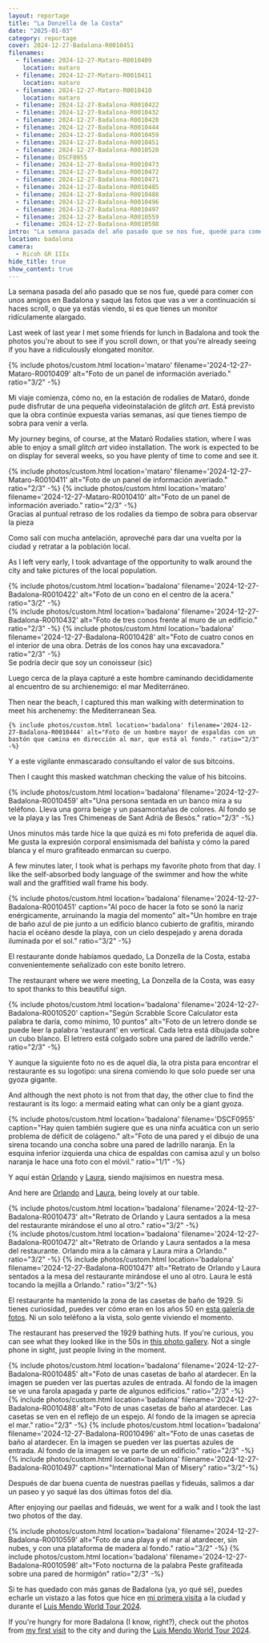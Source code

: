 ```yaml
---
layout: reportage
title: "La Donzella de la Costa"
date: "2025-01-03"
category: reportage
cover: 2024-12-27-Badalona-R0010451
filenames:
  - filename: 2024-12-27-Mataro-R0010409
    location: mataro
  - filename: 2024-12-27-Mataro-R0010411
    location: mataro
  - filename: 2024-12-27-Mataro-R0010410
    location: mataro
  - filename: 2024-12-27-Badalona-R0010422
  - filename: 2024-12-27-Badalona-R0010432
  - filename: 2024-12-27-Badalona-R0010428
  - filename: 2024-12-27-Badalona-R0010444
  - filename: 2024-12-27-Badalona-R0010459
  - filename: 2024-12-27-Badalona-R0010451
  - filename: 2024-12-27-Badalona-R0010520
  - filename: DSCF0955
  - filename: 2024-12-27-Badalona-R0010473
  - filename: 2024-12-27-Badalona-R0010472
  - filename: 2024-12-27-Badalona-R0010471
  - filename: 2024-12-27-Badalona-R0010485
  - filename: 2024-12-27-Badalona-R0010488
  - filename: 2024-12-27-Badalona-R0010496
  - filename: 2024-12-27-Badalona-R0010497
  - filename: 2024-12-27-Badalona-R0010559
  - filename: 2024-12-27-Badalona-R0010598
intro: "La semana pasada del año pasado que se nos fue, quedé para comer con unos amigos en Badalona. Lo que ocurrió después te sorprenderá (no ocurrió nada)."
location: badalona
camera:
  - Ricoh GR IIIx
hide_title: true
show_content: true
---
```


<div class="t">
<p> La semana pasada del año pasado que se nos fue, quedé para comer con unos amigos en Badalona y saqué las fotos que vas a ver a continuación si haces scroll, o que ya estás viendo, si es que tienes un monitor ridículamente alargado. </p>
<p class="is-light"> Last week of last year I met some friends for lunch in Badalona and took the photos you're about to see if you scroll down, or that you're already seeing if you have a ridiculously elongated monitor. </p>
</div>

<div class="g">
    {% include photos/custom.html location='mataro' filename='2024-12-27-Mataro-R0010409' alt="Foto de un panel de información averiado." ratio="3/2" -%}
</div>

<div class="t">
<p>
    Mi viaje comienza, cómo no, en la estación de rodalies de Mataró, donde pude
    disfrutar de una pequeña videoinstalación de <em>glitch art</em>. Está
    previsto que la obra continúe expuesta varias semanas, así que tienes tiempo de
    sobra para venir a verla.
</p>

<p class="is-light">
    My journey begins, of course, at the Mataró Rodalies station, where I was
    able to enjoy a small <em>glitch art</em> video installation. The work is
    expected to be on display for several weeks, so you have plenty of time to
    come and see it.
</p>

<div class="g">
 <div class="h">
     {% include photos/custom.html location='mataro' filename='2024-12-27-Mataro-R0010411' alt="Foto de un panel de información averiado." ratio="2/3" -%}
     {% include photos/custom.html location='mataro' filename='2024-12-27-Mataro-R0010410' alt="Foto de un panel de información averiado." ratio="2/3" -%}
 </div>
 <figcaption>Gracias al puntual retraso de los rodalies da tiempo de sobra para observar la pieza</figcaption>
</div>

<div class="t">
    <p>Como salí con mucha antelación, aproveché para dar una vuelta por la ciudad y retratar a la población local.</p>
    <p class="is-light">As I left very early, I took advantage of the opportunity to walk around the city and take pictures of the local population.</p>
</div>

<div class="g">
    {% include photos/custom.html location='badalona' filename='2024-12-27-Badalona-R0010422' alt="Foto de un cono en el centro de la acera." ratio="3/2" -%}
    <div class="h">
        {% include photos/custom.html location='badalona' filename='2024-12-27-Badalona-R0010432' alt="Foto de tres conos frente al muro de un edificio." ratio="2/3" -%}
        {% include photos/custom.html location='badalona' filename='2024-12-27-Badalona-R0010428' alt="Foto de cuatro conos en el interior de una obra. Detrás de los conos hay una excavadora." ratio="2/3" -%}
    </div>
    <figcaption>Se podría decir que soy un conoisseur (sic)</figcaption>
</div>

<div class="t">
<p>Luego cerca de la playa capturé a este hombre caminando decididamente al encuentro de su archienemigo: el mar Mediterráneo.</p>
<p class="is-light">Then near the beach, I captured this man walking with determination to meet his archenemy: the Mediterranean Sea.</p>
</div>

    {% include photos/custom.html location='badalona' filename='2024-12-27-Badalona-R0010444' alt="Foto de un hombre mayor de espaldas con un bastón que camina en dirección al mar, que está al fondo." ratio="2/3" -%}

<div class="t">
    <p>Y a este vigilante enmascarado consultando el valor de sus bitcoins.</p>
    <p class="is-light">Then I caught this masked watchman checking the value of his bitcoins.</p>
</div>

<div class="g">
    {% include photos/custom.html location='badalona' filename='2024-12-27-Badalona-R0010459' 
    alt="Una persona sentada en un banco mira a su teléfono. Lleva una gorra beige y un pasamontañas de colores. Al fondo se ve la playa y las Tres Chimeneas de Sant Adrià de Besòs." ratio="2/3" -%}
</div>

<div class="t"> 
    <p>
        Unos minutos más tarde hice la que quizá es mi foto preferida de aquel día. Me gusta la expresión corporal ensimismada del bañista y cómo la pared blanca y el muro grafiteado enmarcan su cuerpo.
    </p>
    <p class="is-light">
        A few minutes later, I took what is perhaps my favorite photo from that day. I like the self-absorbed body language of the swimmer and how the white wall and the graffitied wall frame his body.
    </p>
</div>

{% include photos/custom.html location='badalona' filename='2024-12-27-Badalona-R0010451' caption="Al poco de hacer la foto se sonó la nariz enérgicamente, arruinando la magia del momento" alt="Un hombre en traje de baño azul de pie junto a un edificio blanco cubierto de grafitis, mirando hacia el océano desde la playa, con un cielo despejado y arena dorada iluminada por el sol." ratio="3/2" -%}

<div class="t">
<p>El restaurante donde habíamos quedado, La Donzella de la Costa, estaba convenientemente señalizado con este bonito letrero.</p>
<p class="is-light">The restaurant where we were meeting, La Donzella de la Costa, was easy to spot thanks to this beautiful sign.</p>
</div>

{% include photos/custom.html location='badalona' filename='2024-12-27-Badalona-R0010520' caption="Según Scrabble Score Calculator esta palabra te daría, como mínimo, 10 puntos" alt="Foto de un letrero donde se puede leer la palabra 'restaurant' en vertical. Cada letra está dibujada sobre un cubo blanco. El letrero está colgado sobre una pared de ladrillo verde." ratio="2/3" -%}

<div class="t">
<p>Y aunque la siguiente foto no es de aquel día, la otra pista para encontrar
            el restaurante es su logotipo: una sirena comiendo lo que solo
            puede ser una gyoza gigante.</p>
<p class="is-light">And although the next photo is not from that day, the other
            clue to find the restaurant is its logo: a mermaid eating what can
            only be a giant gyoza.</p>
</div>

<div class="g">
    {% include photos/custom.html location='badalona' filename='DSCF0955' caption="Hay quien también sugiere que es una ninfa acuática con un serio problema de déficit de colágeno." alt="Foto de una pared y el dibujo de una sirena tocando una concha sobre una pared de ladrillo naranja. En la esquina inferior izquierda una chica de espaldas con camisa azul y un bolso naranja le hace una foto con el móvil." ratio="1/1" -%}
</div>

<div class="t">
    <p>Y aquí están <a href="https://www.drawlikeamonkey.com">Orlando</a> y <a href="https://www.laurameseguer.com">Laura</a>, siendo majísimos en nuestra mesa.</p>
    <p class="is-light">And here are <a href="https://www.drawlikeamonkey.com">Orlando</a> and <a href="https://www.laurameseguer.com">Laura</a>, being lovely at our table.</p>
</div>

<div class="g">
    {% include photos/custom.html location='badalona' filename='2024-12-27-Badalona-R0010473' alt="Retrato de Orlando y Laura sentados a la mesa del restaurante mirándose el uno al otro." ratio="3/2" -%}
    <div class="h">
        {% include photos/custom.html location='badalona' filename='2024-12-27-Badalona-R0010472' alt="Retrato de Orlando y Laura sentados a la mesa del restaurante. Orlando mira a la cámara y Laura mira a Orlando." ratio="3/2" -%}
        {% include photos/custom.html location='badalona' filename='2024-12-27-Badalona-R0010471' alt="Retrato de Orlando y Laura sentados a la mesa del restaurante mirándose el uno al otro. Laura le está tocando la mejilla a Orlando." ratio="3/2"-%}
    </div>
</div>

<div class="t has-margin-top">
<p>El restaurante ha mantenido la zona de las casetas de baño de 1929. Si tienes curiosidad, puedes ver cómo eran en los años 50 en <a href="https://www.flickr.com/photos/museudebadalona/albums/72157696422445131">esta galería de fotos</a>. 
Ni un solo teléfono a la vista, solo gente viviendo el momento.</p>
<p class="is-light">The restaurant has preserved the 1929 bathing huts. If you're curious, you can see what they looked like in the 50s in <a href="https://www.flickr.com/photos/museudebadalona/albums/72157696422445131">this photo gallery</a>. Not a single phone in sight, just people living in the moment.</p>
</div>

<div class="g">
    {% include photos/custom.html location='badalona' filename='2024-12-27-Badalona-R0010485' alt="Foto de unas casetas de baño al atardecer. En la imagen se pueden ver las puertas azules de entrada. Al fondo de la imagen se ve una farola apagada y parte de algunos edificios." ratio="2/3" -%}
    <div class="h">
        {% include photos/custom.html location='badalona' filename='2024-12-27-Badalona-R0010488' alt="Foto de unas casetas de baño al atardecer. Las casetas se ven en el reflejo de un espejo. Al fondo de la imagen se aprecia el mar." ratio="2/3" -%}
        {% include photos/custom.html location='badalona' filename='2024-12-27-Badalona-R0010496' alt="Foto de unas casetas de baño al atardecer. En la imagen se pueden ver las puertas azules de entrada. Al fondo de la imagen se ve parte de un edificio." ratio="2/3" -%}
    </div>
    {% include photos/custom.html location='badalona' filename='2024-12-27-Badalona-R0010497' caption="International Man of Misery" ratio="3/2"-%}
</div>

<div class="t">
<p>Después de dar buena cuenta de nuestras paellas y fideuás, salimos a dar un paseo y yo saqué las dos últimas fotos del día.</p>
<p class="is-light">After enjoying our paellas and fideuás, we went for a walk and I took the last two photos of the day.</p>
</div>

<div class="g">
    {% include photos/custom.html location='badalona' filename='2024-12-27-Badalona-R0010559' alt="Foto de una playa y el mar al atardecer, sin nubes, y con una plataforma de madera al fondo." ratio="3/2" -%}
    {% include photos/custom.html location='badalona' filename='2024-12-27-Badalona-R0010598' alt="Foto nocturna de la palabra Peste grafiteada sobre una pared de hormigón" ratio="2/3" -%}
</div>

<div class="t">
<p>Si te has quedado con más ganas de Badalona (ya, yo qué sé), puedes echarle un vistazo a las fotos que hice en <a href="/2023/10/29/badalona">mi primera visita</a> a la ciudad y durante el <a href="/2024/02/17/mendo-world-tour-ii">Luis Mendo World Tour 2024</a>.</p>
        <p class="is-light">If you're hungry for more Badalona (I know, right?), check out the photos from <a href="/2023/10/29/badalona">my first visit</a> to the city and during the <a href="/2024/02/17/mendo-world-tour-ii">Luis Mendo World Tour 2024</a>.</p>
</div>
